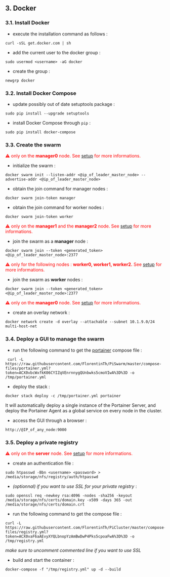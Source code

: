 ## 3. Docker

### 3.1. Install Docker

* execute the installation command as follows :
```
curl -sSL get.docker.com | sh
```
* add the current user to the docker group : 
```
sudo usermod <username> -aG docker 
```
* create the group :
```
newgrp docker
```

### 3.2. Install Docker Compose

* update possibly out of date setuptools package : 
```
sudo pip install --upgrade setuptools
```
* install Docker Compose through ```pip``` :
```
sudo pip install docker-compose
```

### 3.3. Create the swarm

<span style="color:red">⚠ only on the </span> **<span style="color:red">manager0</span>**<span style="color:red"> node. See [setup](https://github.com/FlorentinTh/PiSwarm#setup) for more informations.</span>

* initialize the swarm :
```
docker swarm init --listen-addr <@ip_of_leader_master_node> --advertise-addr <@ip_of_leader_master_node>
```

* obtain the join command for manager nodes :
```
docker swarm join-token manager
```
* obtain the join command for worker nodes :
```
docker swarm join-token worker
```

<span style="color:red">⚠ only on the </span> **<span style="color:red">manager1</span>** <span style="color:red">and the</span> **<span style="color:red">manager2</span>**<span style="color:red"> node. See [setup](https://github.com/FlorentinTh/PiSwarm#setup) for more informations.</span>

* join the swarm as a **manager** node :
```
docker swarm join --token <generated_token> <@ip_of_leader_master_node>:2377
```

<span style="color:red">⚠ only for the following nodes : </span> **<span style="color:red">worker0, worker1, worker2.</span>** <span style="color:red">See [setup](https://github.com/FlorentinTh/PiSwarm#setup) for more informations.</span>

* join the swarm as **worker** nodes :
```
docker swarm join --token <generated_token> <@ip_of_leader_master_node>:2377
```
<span style="color:red">⚠ only on the </span> **<span style="color:red">manager0</span>**<span style="color:red"> node. See [setup](https://github.com/FlorentinTh/PiSwarm#setup) for more informations.</span>
* create an overlay network : 
```
docker network create -d overlay --attachable --subnet 10.1.9.0/24 multi-host-net
```

### 3.4. Deploy a GUI to manage the swarm

* run the following command to get the [portainer](http://www.portainer.io/) compose file :
```
 curl -L https://raw.githubusercontent.com/FlorentinTh/PiSwarm/master/compose-files/portainer.yml?token=ACX0vbcWxfkK06CYIZqVEnrnnygQUnbwks5cmoVIwA%3D%3D -o /tmp/portainer.yml
```
* deploy the stack : 
```
docker stack deploy -c /tmp/portainer.yml portainer
```
It will automatically deploy a single instance of the Portainer Server, and deploy the Portainer Agent as a global service on every node in the cluster.

* access the GUI through a browser : 
```
http://@IP_of_any_node:9000
```

### 3.5. Deploy a private registry

<span style="color:red">⚠ only on the </span> **<span style="color:red">server</span>**<span style="color:red"> node. See [setup](https://github.com/FlorentinTh/PiSwarm#setup) for more informations.</span>

* create an authentication file :
```
sudo htpasswd -Bbn <username> <password> > /media/storage/nfs/registry/auth/htpasswd
```

* _(optionnal) if you want to use SSL for your private registry_ : 
```
sudo openssl req -newkey rsa:4096 -nodes -sha256 -keyout /media/storage/nfs/certs/domain.key -x509 -days 365 -out /media/storage/nfs/certs/domain.crt
```

* run the following command to get the compose file : 
```
curl -L https://raw.githubusercontent.com/FlorentinTh/PiCluster/master/compose-files/registry.yml?token=ACX0vaF6aAEvyXYQLbnopYzAmBwDwP4Pks5cpoaFwA%3D%3D -o /tmp/registry.yml
```
_make sure to uncomment commented line if you want to use SSL_

* build and start the container :
```
docker-compose -f "/tmp/registry.yml" up -d --build
```
